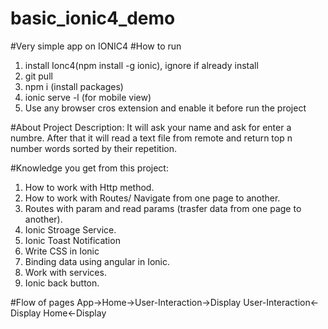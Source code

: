 # basic_ionic4_demo

#Very simple app on IONIC4
#How to run
1. install Ionc4(npm install -g ionic), ignore if already install
2. git pull
3. npm i (install packages)
4. ionic serve -l (for mobile view)
5. Use any browser cros extension and enable it before run the project

#About Project
Description: It will ask your name and ask for enter a numbre. After that it will read a text file from remote and return top n number
words sorted by their repetition. 

#Knowledge you get from this project:
1. How to work with Http method.
2. How to work with Routes/ Navigate from one page to another.
3. Routes with param and read params (trasfer data from one page to another).
4. Ionic Stroage Service.
5. Ionic Toast Notification
6. Write CSS in Ionic
7. Binding data using angular in Ionic.
8. Work with services.
9. Ionic back button.

#Flow of pages
App->Home->User-Interaction->Display
User-Interaction<-Display
Home<-Display
      

